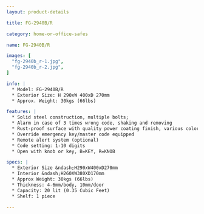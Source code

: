 ```yaml
---
layout: product-details

title: FG-2940B/R

category: home-or-office-safes

name: FG-2940B/R

images: [
  "fg-2940b_r-1.jpg",
  "fg-2940b_r-2.jpg",
]

info: |
  * Model: FG-2940B/R
  * Exterior Size: H 290xW 400xD 270mm
  * Approx. Weight: 30kgs (66lbs)

features: |
  * Solid steel construction, multiple bolts;
  * Alarm in case of 3 times wrong code, shaking and removing
  * Rust-proof surface with quality power coating finish, various colors available
  * Override emergency key/master code equipped
  * Remote alert system (optional)
  * Code setting: 1-10 digits
  * Open with knob or key, B=KEY, R=KNOB

specs: |
  * Exterior Size &ndash;H290xW400xD270mm
  * Interior &ndash;H260XW380XD170mm
  * Approx Weight: 30kgs (66lbs)
  * Thickness: 4-6mm/body, 10mm/door
  * Capacity: 20 lit (0.35 Cubic Feet)
  * Shelf: 1 piece

---
```



